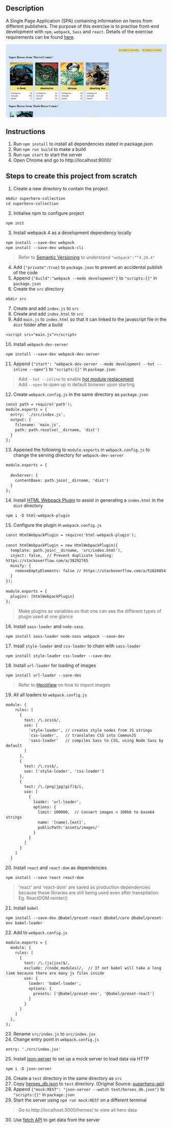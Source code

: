 ## Description
A Single Page Application (SPA) containing information on heros from different publishers.
The purpose of this exercise is to practise front-end development with `npm`, `webpack`, `Sass` and `react`.
Details of the exercise requirements can be found [here](https://github.com/janakanuwan/web-page-design/tree/master/react-exercise-1 "CS3249 Tutorial Exercise - React").

<p align="center">
<img src="docs/screen-recording.gif" />
</p>

## Instructions
1. Run `npm install` to install all dependencies stated in package.json
2. Run `npm run build` to make a build
3. Run `npm start` to start the server
4. Open Chrome and go to http://localhost:9000/ 

## Steps to create this project from scratch
1. Create a new directory to contain the project
```
mkdir superhero-collection
cd superhero-collection
```
2. Initialise npm to configure project
```
npm init
```
3. Install webpack 4 as a development dependency locally
```
npm install --save-dev webpack
npm install --save-dev webpack-cli
```
> Refer to [Semantic Versioning](https://bytearcher.com/articles/semver-explained-why-theres-a-caret-in-my-package-json/) to understand `"webpack":"^4.29.4"`
4. Add `{"private":true}` to `package.json` to prevent an accidental publish of the code
5. Append `{"build":"webpack --mode development"}` to `"scripts:{}"` in `package.json`
6. Create the `src` directory
```
mkdir src
```
7. Create and add `index.js` to `src`
8. Create and add `index.html` to `src`
9. Add `main.js` to `index.html` so that it can linked to the javascript file in the `dist` folder after a build
```
<script src="main.js"></script>
```
10. Install `webpack-dev-server`
```
npm install --save-dev webpack-dev-server
```
11. Append `{"start": "webpack-dev-server --mode development --hot --inline --open"}` to `"scripts:{}"` in `package.json`
> Add `--hot --inline` to enable [hot module replacement](https://webpack.js.org/concepts/hot-module-replacement/) <br>
> Add `--open` to open up in default browser upon starting
12. Create `webpack.config.js` in the same directory as `package.json`
```
const path = require('path');
module.exports = {
  entry: './src/index.js',
  output: {
    filename: 'main.js',
    path: path.resolve(__dirname, 'dist')
  }
};
```
13. Appened the following to `module.exports` in `webpack.config.js` to change the serving directory for `webpack-dev-server`
```
module.exports = {
  
  devServer: {
    contentBase: path.join(__dirname, 'dist')
  }
};
```
14. Install [HTML Webpack Plugin](https://github.com/jantimon/html-webpack-plugin) to assist in generating a `index.html` in the `dist` directory
```
npm i -D html-webpack-plugin
```
15. Configure the plugin in `webpack.config.js`
```
const HtmlWebpackPlugin = require('html-webpack-plugin');

const htmlWebpackPlugin = new HtmlWebpackPlugin({
  template: path.join(__dirname, 'src/index.html'),
  inject: false,  // Prevent duplicate loading: https://stackoverflow.com/a/38292765
  minify: {
    removeEmptyElements: false // https://stackoverflow.com/a/51820854
  }
});

module.exports = {
  plugins: [htmlWebpackPlugin]
};
```
> Make plugins as variables so that one can see the different types of plugin used at one glance
16. Install `sass-loader` and `node-sass`
```
npm install sass-loader node-sass webpack --save-dev
```
17. Insall `style-loader` and `css-loader` to chain with `sass-loader`
```
npm install style-loader css-loader --save-dev
```
18. Install `url-loader` for loading of images
```
npm install url-loader --save-dev
```
> Refer to [HeroView](src/components/HeroView.js) on how to import images
19. All all loaders to `webpack.config.js`
```
module: {
    rules: [
      {
        test: /\.scss$/,
        use: [
          'style-loader', // creates style nodes from JS strings
          'css-loader',   // translates CSS into CommonJS
          'sass-loader'   // compiles Sass to CSS, using Node Sass by default
        ]
      },
      {
        test: /\.css$/,
        use: ['style-loader', 'css-loader']
      },
      {
        test: /\.(png|jpg|gif)$/i,
        use: [
          {
            loader: 'url-loader',
            options: {
              limit: 100000,  // Convert images < 100kb to base64 strings
              name: '[name].[ext]',
              publicPath:'assets/images/'
            }
          }
        ]
      }
    ]
  }
```
20. Install `react` and `react-dom` as dependencies
```
npm install --save react react-dom
```

> 'react' and 'react-dom' are saved as production dependencies because these libraries are still being used even after transpilation.
> Eg. ReactDOM.render()

21. Install `babel`
```
npm install --save-dev @babel/preset-react @babel/core @babel/preset-env babel-loader
```
22. Add to `webpack.config.js`
```
module.exports = {
  module: {
    rules: [
      {
        test: /\.(js|jsx)$/,
        exclude: /(node_modules)/,  // If not babel will take a long time because there are many js files inside
        use: {
          loader: 'babel-loader',
          options: {
            presets: ['@babel/preset-env', '@babel/preset-react']
          }
        }
      }
    ]
  },
};
```
23. Rename `src/index.js` to `src/index.jsx`
24. Change entry point in `webpack.config.js`
```
entry: './src/index.jsx'
```
25. Install [json-server](https://github.com/typicode/json-server) to set up a mock server to load data via HTTP
```
npm i -D json-server
```
26. Create a `test` directory in the same directory as `src`
27. Copy [heroes_db.json](https://raw.githubusercontent.com/janakanuwan/web-page-design/master/webpack-example-react-3/test/heroes_db.json) to `test` directory. (Original Source: [superhero-api](https://github.com/akabab/superhero-api))
28. Append `{"mock:REST": "json-server --watch test/heroes_db.json"}` to `"scripts:{}"` in `package.json`
29. Start the server using `npm run mock:REST` on a different terminal
> Go to http://localhost:3000/heroes/ to view all hero data
30. Use [fetch API](https://developer.mozilla.org/en-US/docs/Web/API/Fetch_API/Using_Fetch) to get data from the server